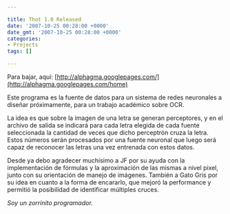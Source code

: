 ```yaml
---

title: Thot 1.0 Released
date: '2007-10-25 00:28:00 +0000'
date_gmt: '2007-10-25 00:28:00 +0000'
categories:
- Projects
tags: []

---
```


Para bajar, aquí: [http://alphagma.googlepages.com/](http://alphagma.googlepages.com/home)

Este programa es la fuente de datos para un sistema de redes neuronales a diseñar próximamente, para un trabajo académico sobre OCR.

La idea es que sobre la imagen de una letra se generan perceptores, y en el archivo de salida se indicará para cada letra elegida de cada fuente seleccionada la cantidad de veces que dicho perceptrón cruza la letra. Estos números serán procesados por una fuente neuronal que luego será capaz de reconocer las letras una vez entrenada con estos datos.

Desde ya debo agradecer muchísimo a JF por su ayuda con la implementación de fórmulas y la aproximación de las mismas a nivel pixel, junto con su orientación de manejo de imágenes. También a Gato Gris por su idea en cuanto a la forma de encararlo, que mejoró la performance y permitió la posibilidad de identificar múltiples cruces.

_Soy un zorrinito programador._


